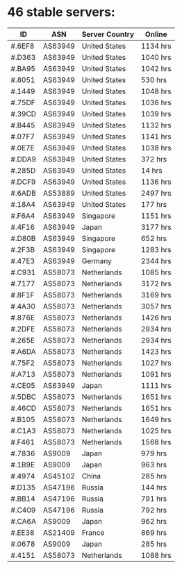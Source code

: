 # 46 stable servers:

| ID | ASN | Server Country | Online |
| ------ | ------ | ------ | ------ |
| #.6EF8 | AS63949 | United States | 1134 hrs |
| #.D363 | AS63949 | United States | 1040 hrs |
| #.BA95 | AS63949 | United States | 1042 hrs |
| #.8051 | AS63949 | United States | 530 hrs |
| #.1449 | AS63949 | United States | 1048 hrs |
| #.75DF | AS63949 | United States | 1036 hrs |
| #.39CD | AS63949 | United States | 1039 hrs |
| #.B445 | AS63949 | United States | 1132 hrs |
| #.07F7 | AS63949 | United States | 1141 hrs |
| #.0E7E | AS63949 | United States | 1038 hrs |
| #.DDA9 | AS63949 | United States | 372 hrs |
| #.285D | AS63949 | United States | 14 hrs |
| #.DCF9 | AS63949 | United States | 1136 hrs |
| #.6ADB | AS53889 | United States | 2497 hrs |
| #.18A4 | AS63949 | United States | 177 hrs |
| #.F6A4 | AS63949 | Singapore | 1151 hrs |
| #.4F16 | AS63949 | Japan | 3177 hrs |
| #.D80B | AS63949 | Singapore | 652 hrs |
| #.2F3B | AS63949 | Singapore | 1283 hrs |
| #.47E3 | AS63949 | Germany | 2344 hrs |
| #.C931 | AS58073 | Netherlands | 1085 hrs |
| #.7177 | AS58073 | Netherlands | 3172 hrs |
| #.8F1F | AS58073 | Netherlands | 3169 hrs |
| #.4A30 | AS58073 | Netherlands | 3057 hrs |
| #.876E | AS58073 | Netherlands | 1426 hrs |
| #.2DFE | AS58073 | Netherlands | 2934 hrs |
| #.265E | AS58073 | Netherlands | 2934 hrs |
| #.A6DA | AS58073 | Netherlands | 1423 hrs |
| #.75F2 | AS58073 | Netherlands | 1027 hrs |
| #.A713 | AS58073 | Netherlands | 1091 hrs |
| #.CE05 | AS63949 | Japan | 1111 hrs |
| #.5DBC | AS58073 | Netherlands | 1651 hrs |
| #.46CD | AS58073 | Netherlands | 1651 hrs |
| #.B105 | AS58073 | Netherlands | 1649 hrs |
| #.C1A3 | AS58073 | Netherlands | 1025 hrs |
| #.F461 | AS58073 | Netherlands | 1568 hrs |
| #.7836 | AS9009 | Japan | 979 hrs |
| #.1B9E | AS9009 | Japan | 963 hrs |
| #.4974 | AS45102 | China | 285 hrs |
| #.D135 | AS47196 | Russia | 144 hrs |
| #.BB14 | AS47196 | Russia | 791 hrs |
| #.C409 | AS47196 | Russia | 792 hrs |
| #.CA6A | AS9009 | Japan | 962 hrs |
| #.EE38 | AS21409 | France | 869 hrs |
| #.0678 | AS9009 | Japan | 285 hrs |
| #.4151 | AS58073 | Netherlands | 1088 hrs |

